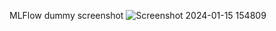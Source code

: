 MLFlow dummy screenshot
![Screenshot 2024-01-15 154809](https://github.com/tempdeltavalue/temp_l/assets/36921178/fa7d4ece-85e3-48b3-9280-fd435054a34e)
